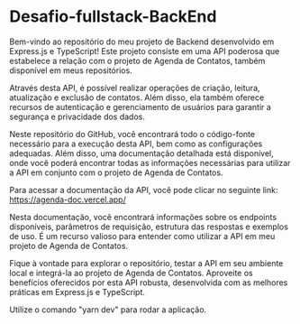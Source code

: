# Desafio-fullstack-BackEnd

Bem-vindo ao repositório do meu projeto de Backend desenvolvido em Express.js e TypeScript! Este projeto consiste em uma API poderosa que estabelece a relação com o projeto de Agenda de Contatos, também disponível em meus repositórios.

Através desta API, é possível realizar operações de criação, leitura, atualização e exclusão de contatos. Além disso, ela também oferece recursos de autenticação e gerenciamento de usuários para garantir a segurança e privacidade dos dados.

Neste repositório do GitHub, você encontrará todo o código-fonte necessário para a execução desta API, bem como as configurações adequadas. Além disso, uma documentação detalhada está disponível, onde você poderá encontrar todas as informações necessárias para utilizar a API em conjunto com o projeto de Agenda de Contatos.

Para acessar a documentação da API, você pode clicar no seguinte link: https://agenda-doc.vercel.app/

Nesta documentação, você encontrará informações sobre os endpoints disponíveis, parâmetros de requisição, estrutura das respostas e exemplos de uso. É um recurso valioso para entender como utilizar a API em meu projeto de Agenda de Contatos.

Fique à vontade para explorar o repositório, testar a API em seu ambiente local e integrá-la ao projeto de Agenda de Contatos. Aproveite os benefícios oferecidos por esta API robusta, desenvolvida com as melhores práticas em Express.js e TypeScript.

Utilize o comando "yarn dev" para rodar a aplicação.
